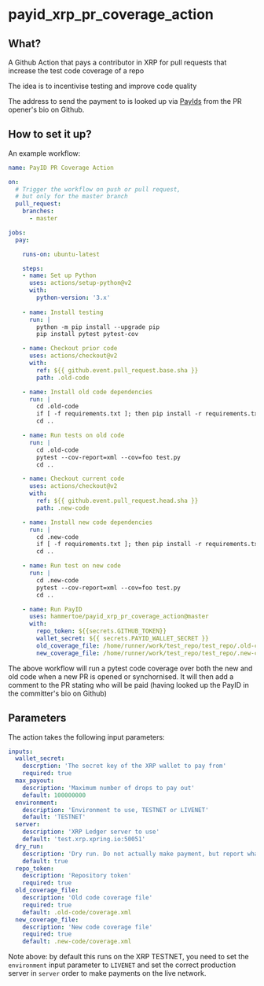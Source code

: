 # payid_xrp_pr_coverage_action

## What?
A Github Action that pays a contributor in XRP for pull requests that
increase the test code coverage of a repo

The idea is to incentivise testing and improve code quality

The address to send the payment to is looked up via [PayIds](https://payid.org/) 
from the PR opener's bio on Github.

## How to set it up?

An example workflow:

```yaml
name: PayID PR Coverage Action

on:
  # Trigger the workflow on push or pull request,
  # but only for the master branch
  pull_request:
    branches:
      - master

jobs:
  pay:

    runs-on: ubuntu-latest

    steps:
    - name: Set up Python
      uses: actions/setup-python@v2
      with:
        python-version: '3.x'
        
    - name: Install testing
      run: |
        python -m pip install --upgrade pip
        pip install pytest pytest-cov

    - name: Checkout prior code  
      uses: actions/checkout@v2
      with:
        ref: ${{ github.event.pull_request.base.sha }}
        path: .old-code

    - name: Install old code dependencies
      run: |
        cd .old-code
        if [ -f requirements.txt ]; then pip install -r requirements.txt; fi
        cd ..

    - name: Run tests on old code
      run: |
        cd .old-code
        pytest --cov-report=xml --cov=foo test.py
        cd ..

    - name: Checkout current code  
      uses: actions/checkout@v2
      with:
        ref: ${{ github.event.pull_request.head.sha }}
        path: .new-code

    - name: Install new code dependencies
      run: |
        cd .new-code
        if [ -f requirements.txt ]; then pip install -r requirements.txt; fi
        cd ..

    - name: Run test on new code
      run: |
        cd .new-code
        pytest --cov-report=xml --cov=foo test.py
        cd ..

    - name: Run PayID
      uses: hammertoe/payid_xrp_pr_coverage_action@master
      with:
        repo_token: ${{secrets.GITHUB_TOKEN}}
        wallet_secret: ${{ secrets.PAYID_WALLET_SECRET }}
        old_coverage_file: /home/runner/work/test_repo/test_repo/.old-code/coverage.xml
        new_coverage_file: /home/runner/work/test_repo/test_repo/.new-code/coverage.xml

```

The above workflow will run a pytest code coverage over both the new and old code
when a new PR is opened or synchornised. It will then add a comment to the PR
stating who will be paid (having looked up the PayID in the committer's bio on Github)

## Parameters

The action takes the following input parameters:

```yaml
inputs:
  wallet_secret:
    descrption: 'The secret key of the XRP wallet to pay from'
    required: true
  max_payout: 
    description: 'Maximum number of drops to pay out'
    default: 100000000
  environment:
    description: 'Environment to use, TESTNET or LIVENET'
    default: 'TESTNET'
  server:
    description: 'XRP Ledger server to use'
    default: 'test.xrp.xpring.io:50051'
  dry_run:
    description: 'Dry run. Do not actually make payment, but report what would be done'
    default: true
  repo_token:
    description: 'Repository token'
    required: true
  old_coverage_file:
    description: 'Old code coverage file'
    required: true
    default: .old-code/coverage.xml
  new_coverage_file:
    description: 'New code coverage file'
    required: true
    default: .new-code/coverage.xml
```

Note above: by default this runs on the XRP TESTNET, you need to set the `environment` input parameter
to `LIVENET` and set the correct production server in `server` order to make payments on the live network. 